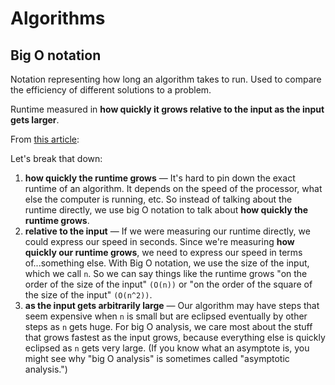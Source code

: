 # Algorithms

## Big O notation

Notation representing how long an algorithm takes to run. Used to compare the efficiency of different solutions to a problem.

Runtime measured in **how quickly it grows relative to the input as the input gets larger**.

From [this article](https://www.interviewcake.com/article/python/big-o-notation-time-and-space-complexity):

Let's break that down:

1. **how quickly the runtime grows** — It's hard to pin down the exact runtime of an algorithm. It depends on the speed of the processor, what else the computer is running, etc. So instead of talking about the runtime directly, we use big O notation to talk about **how quickly the runtime grows**.
2. **relative to the input** — If we were measuring our runtime directly, we could express our speed in seconds. Since we're measuring **how quickly our runtime grows**, we need to express our speed in terms of...something else. With Big O notation, we use the size of the input, which we call `n`. So we can say things like the runtime grows "on the order of the size of the input" `(O(n))` or "on the order of the square of the size of the input" `(O(n^2))`.
3. **as the input gets arbitrarily large** — Our algorithm may have steps that seem expensive when `n` is small but are eclipsed eventually by other steps as `n` gets huge. For big O analysis, we care most about the stuff that grows fastest as the input grows, because everything else is quickly eclipsed as `n` gets very large. (If you know what an asymptote is, you might see why "big O analysis" is sometimes called "asymptotic analysis.")

